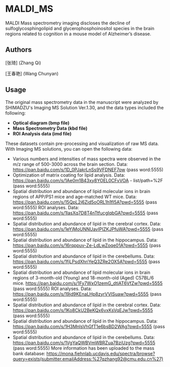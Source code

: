 # MALDI_MS

MALDI Mass spectrometry imaging discloses the decline of sulfoglycosphingolipid and glycerophosphoinositol species in the brain regions related to cognition in a mouse model of Alzheimer’s disease.

## Authors

[张琦] (Zhang Qi)

[王春艳] (Wang Chunyan)

## Usage

The original mass spectrometry data in the manuscript were analyzed by SHIMADZU's Imaging MS Solution Ver.1.30, and the data types included the following:

- **Optical diagram (bmp file)** 
- **Mass Spectrometry Data (kbd file)** 
- **ROI Analysis data (imd file)** 


These datasets contain pre-processing and visualization of raw MS data. With Imaging MS solutions, you can open the following data:
- Various numbers and intensities of mass spectra were observed in the m/z range of 500-3000 across the brain section. Data: https://pan.baidu.com/s/1D_0PJakrLnSs9VFDNEF7ow (pass word:5555)
- Optimization of matrix coating for lipid analysis. Data: https://pan.baidu.com/s/1Ae0m1B43xy8YOEL0CFvVOA - list/path=%2F (pass word:5555)
- Spatial distribution and abundance of lipid molecular ions in brain regions of APP/PS1 mice and age-matched WT mice. Data: https://pan.baidu.com/s/15QpL2j6Zid5oORL1h1fI5A?pwd=5555 (pass word:5555) ROI analyses. Data: https://pan.baidu.com/s/1lasXq7D8T4nTtfucgIqbGA?pwd=5555 (pass word:5555)
- Spatial distribution and abundance of lipid in the cerebral cortex. Data: https://pan.baidu.com/s/1eYjMoUNNUavIPIZKJPfuWA?pwd=5555 (pass word:5555)
- Spatial distribution and abundance of lipid in the hippocampus. Data: https://pan.baidu.com/s/16rqppuv-Ze-LdLwZoqe01A?pwd=5555 (pass word:5555)
- Spatial distribution and abundance of lipid in the cerebellums. Data: https://pan.baidu.com/s/1fjLPsdXhriYeQ3ZRe2OX5A?pwd=5555 (pass word:5555)
- Spatial distribution and abundance of lipid molecular ions in brain regions of 3-month-old (Young) and 18-month-old (Aged) C57BL/6 mice. https://pan.baidu.com/s/1Fy7WxO1zemG_dtiAT6VfZw?pwd=5555 (pass word:5555) ROI analyses. Data: https://pan.baidu.com/s/19jd9KEnaLHp8zyrVVISuaw?pwd=5555 (pass word:5555)
- Spatial distribution and abundance of lipid in the cerebral cortex. Data: https://pan.baidu.com/s/1Ko8CkU2BeKQx6vxKsVqEJw?pwd=5555 (pass word:5555)
- Spatial distribution and abundance of lipid in the hippocampus. Data: https://pan.baidu.com/s/1H3MnlsVhGfT1e6bsBD2WAg?pwd=5555 (pass word:5555)
- Spatial distribution and abundance of lipid in the cerebellums. Data: https://pan.baidu.com/s/1VgYaQWBVmWBRZua7BziUzg?pwd=5555 (pass word:5555)
More information has been uploaded to the mass bank database: https://mona.fiehnlab.ucdavis.edu/spectra/browse?query=exists(submitter.emailAddress:%27qzhang92@cmu.edu.cn%27) 

